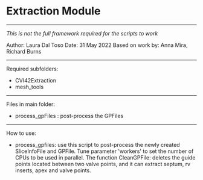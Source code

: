 # Extraction Module
-----------------------------------------------
*This is not the full framework required for the scripts to work*

Author: Laura Dal Toso 
Date: 31 May 2022
Based on work by: Anna Mira, Richard Burns

-----------------------------------------------

Required subfolders:

- CVI42Extraction
- mesh_tools

-----------------------------------------------
Files in main folder: 
- process_gpFiles : post-process the GPFiles

-----------------------------------------------
How to use:
- process_gpfiles: use this script to post-process the newly created SliceInfoFile and GPFile. Tune parameter 'workers' to set the number of CPUs to be used in parallel. The function CleanGPFile: deletes the guide points located between two valve points, and it can extract septum, rv inserts, apex and valve points. 
